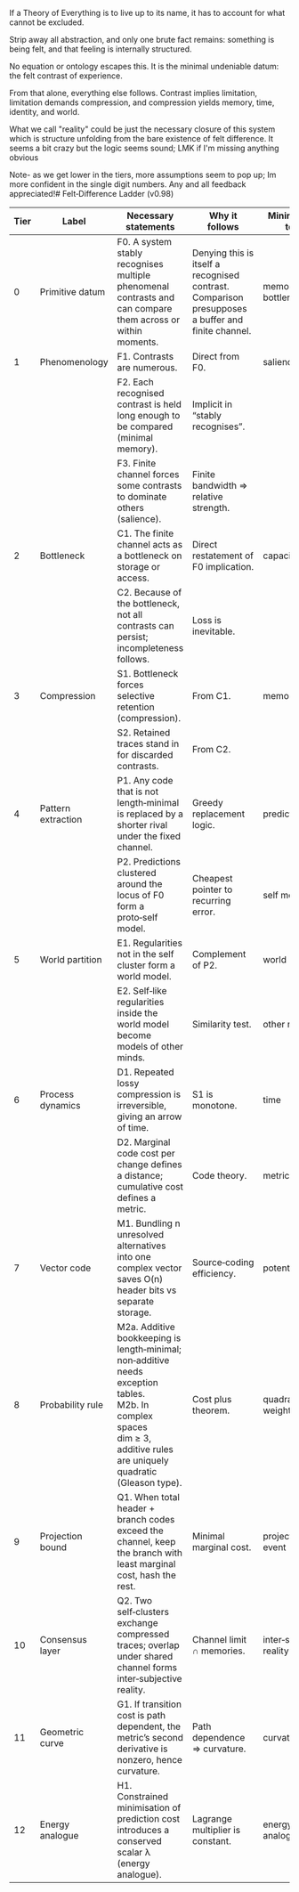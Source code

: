 If a Theory of Everything is to live up to its name, it has to account for what cannot be excluded.

Strip away all abstraction, and only one brute fact remains: something is being felt, and that feeling is internally structured.

No equation or ontology escapes this. It is the minimal undeniable datum: the felt contrast of experience.

From that alone, everything else follows. Contrast implies limitation, limitation demands compression, and compression yields memory, time, identity, and world.

What we call "reality" could be just the necessary closure of this system which is structure unfolding from the bare existence of felt difference. It seems a bit crazy but the logic seems sound; LMK if I'm missing anything obvious


Note- as we get lower in the tiers, more assumptions seem to pop up; Im more confident in the single digit numbers. Any and all feedback appreciated!# Felt‑Difference Ladder (v0.98)

Tier | Label              | Necessary statements                                                                                             | Why it follows                                                          | Minimal new term
-----|--------------------|------------------------------------------------------------------------------------------------------------------|-------------------------------------------------------------------------|-----------------------------
0    | Primitive datum    | F0. A system stably recognises multiple phenomenal contrasts and can compare them across or within moments.       | Denying this is itself a recognised contrast. Comparison presupposes a buffer and finite channel. | memory, bottleneck
1    | Phenomenology      | F1. Contrasts are numerous.                                                                                       | Direct from F0.                                                         | salience
     |                    | F2. Each recognised contrast is held long enough to be compared (minimal memory).                                 | Implicit in “stably recognises”.                                        |
     |                    | F3. Finite channel forces some contrasts to dominate others (salience).                                           | Finite bandwidth ⇒ relative strength.                                   |
2    | Bottleneck         | C1. The finite channel acts as a bottleneck on storage or access.                                                 | Direct restatement of F0 implication.                                   | capacity
     |                    | C2. Because of the bottleneck, not all contrasts can persist; incompleteness follows.                             | Loss is inevitable.                                                     |
3    | Compression        | S1. Bottleneck forces selective retention (compression).                                                          | From C1.                                                                | memory trace
     |                    | S2. Retained traces stand in for discarded contrasts.                                                             | From C2.                                                                |
4    | Pattern extraction | P1. Any code that is not length‑minimal is replaced by a shorter rival under the fixed channel.                   | Greedy replacement logic.                                               | prediction
     |                    | P2. Predictions clustered around the locus of F0 form a proto‑self model.                                         | Cheapest pointer to recurring error.                                    | self model
5    | World partition    | E1. Regularities not in the self cluster form a world model.                                                      | Complement of P2.                                                       | world
     |                    | E2. Self‑like regularities inside the world model become models of other minds.                                   | Similarity test.                                                        | other mind
6    | Process dynamics   | D1. Repeated lossy compression is irreversible, giving an arrow of time.                                          | S1 is monotone.                                                         | time
     |                    | D2. Marginal code cost per change defines a distance; cumulative cost defines a metric.                           | Code theory.                                                            | metric
7    | Vector code        | M1. Bundling n unresolved alternatives into one complex vector saves O(n) header bits vs separate storage.        | Source‑coding efficiency.                                               | potential store
8    | Probability rule   | M2a. Additive bookkeeping is length‑minimal; non‑additive needs exception tables.<br>M2b. In complex spaces dim ≥ 3, additive rules are uniquely quadratic (Gleason type). | Cost plus theorem.                                                      | quadratic weights
9    | Projection bound   | Q1. When total header + branch codes exceed the channel, keep the branch with least marginal cost, hash the rest. | Minimal marginal cost.                                                  | projection event
10   | Consensus layer    | Q2. Two self‑clusters exchange compressed traces; overlap under shared channel forms inter‑subjective reality.    | Channel limit ∩ memories.                                               | inter‑subjective reality
11   | Geometric curve    | G1. If transition cost is path dependent, the metric’s second derivative is nonzero, hence curvature.             | Path dependence ⇒ curvature.                                            | curvature
12   | Energy analogue    | H1. Constrained minimisation of prediction cost introduces a conserved scalar λ (energy analogue).                | Lagrange multiplier is constant.                                        | energy analogue

